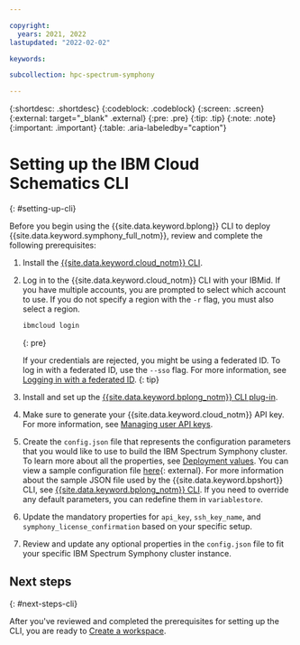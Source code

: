 ```yaml
---

copyright:
  years: 2021, 2022
lastupdated: "2022-02-02"

keywords: 

subcollection: hpc-spectrum-symphony

---
```


{:shortdesc: .shortdesc}
{:codeblock: .codeblock}
{:screen: .screen}
{:external: target="_blank" .external}
{:pre: .pre}
{:tip: .tip}
{:note: .note}
{:important: .important}
{:table: .aria-labeledby="caption"}

# Setting up the IBM Cloud Schematics CLI
{: #setting-up-cli}

Before you begin using the {{site.data.keyword.bplong}} CLI to deploy {{site.data.keyword.symphony_full_notm}}, review and complete the following prerequisites: 

1. Install the [{{site.data.keyword.cloud_notm}} CLI](/docs/cli?topic=cli-install-ibmcloud-cli).
2. Log in to the {{site.data.keyword.cloud_notm}} CLI with your IBMid. If you have multiple accounts, you are prompted to select which account to use. If you do not specify a region with the `-r` flag, you must also select a region.

    ```sh
    ibmcloud login
    ```
    {: pre}

    If your credentials are rejected, you might be using a federated ID. To log in with a federated ID, use the `--sso` flag. For more information, see [Logging in with a federated ID](/docs/account?topic=account-federated_id).
    {: tip}

3. Install and set up the [{{site.data.keyword.bplong_notm}} CLI plug-in](/docs/schematics?topic=schematics-setup-cli#install-schematics-plugin).
4. Make sure to generate your {{site.data.keyword.cloud_notm}} API key. For more information, see [Managing user API keys](/docs/account?topic=account-userapikey).
5. Create the `config.json` file that represents the configuration parameters that you would like to use to build the IBM Spectrum Symphony cluster. To learn more about all the properties, see [Deployment values](/docs/hpc-spectrum-symphony?topic=hpc-spectrum-symphony-deployment-values). You can view a sample configuration file [here](https://github.com/IBM-Cloud/hpc-cluster-symphony/blob/master/sample/configs/hpc_workspace_config.json){: external}. For more information about the sample JSON file used by the {{site.data.keyword.bpshort}} CLI, see [{{site.data.keyword.bplong_notm}} CLI](/docs/schematics?topic=schematics-schematics-cli-reference). If you need to override any default parameters, you can redefine them in `variablestore`.
6. Update the mandatory properties for `api_key`, `ssh_key_name`, and `symphony_license_confirmation` based on your specific setup. 
7. Review and update any optional properties in the `config.json` file to fit your specific IBM Spectrum Symphony cluster instance. 

## Next steps
{: #next-steps-cli}

After you've reviewed and completed the prerequisites for setting up the CLI, you are ready to [Create a workspace](/docs/hpc-spectrum-symphony?topic=hpc-spectrum-symphony-creating-workspace&interface=ui#before-you-begin-creating-cli).
